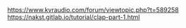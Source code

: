 https://www.kvraudio.com/forum/viewtopic.php?t=589258
https://nakst.gitlab.io/tutorial/clap-part-1.html